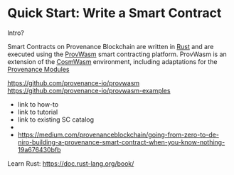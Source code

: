 # Quick Start: Write a Smart Contract

Intro?

Smart Contracts on Provenance Blockchain are written in [Rust](https://www.rust-lang.org/) and are executed using the
[ProvWasm](https://github.com/provenance-io/provwasm) smart contracting platform. ProvWasm is an extension of the
[CosmWasm](https://cosmwasm.com/) environment, including adaptations for the [Provenance Modules]()


https://github.com/provenance-io/provwasm
https://github.com/provenance-io/provwasm-examples

- link to how-to
- link to tutorial
- link to existing SC catalog
- 
- https://medium.com/provenanceblockchain/going-from-zero-to-de-niro-building-a-provenance-smart-contract-when-you-know-nothing-19a676430bfb

Learn Rust: https://doc.rust-lang.org/book/